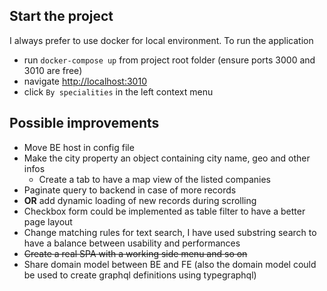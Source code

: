 ## Start the project
I always prefer to use docker for local environment.
To run the application 
 - run `docker-compose up` from project root folder (ensure ports 3000 and 3010 are free)
 - navigate [http://localhost:3010](http://localhost:3010/)
 - click `By specialities` in the left context menu

## Possible improvements
 - Move BE host in config file
 - Make the city property an object containing city name, geo and other infos
   - Create a tab to have a map view of the listed companies
 - Paginate query to backend in case of more records
 - **OR** add dynamic loading of new records during scrolling
 - Checkbox form could be implemented as table filter to have a better page layout
 - Change matching rules for text search, I have used substring search to have a balance between usability and performances
 - ~~Create a real SPA with a working side menu and so on~~
 - Share domain model between BE and FE (also the domain model could be used to create graphql definitions using typegraphql)